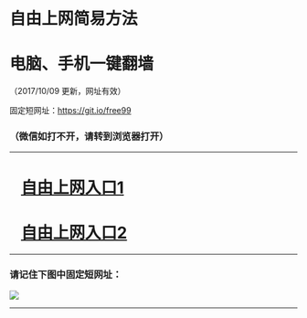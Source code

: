 ﻿# 自由上网简易方法

# 电脑、手机一键翻墙

（2017/10/09 更新，网址有效）

固定短网址：https://git.io/free99

### （微信如打不开，请转到浏览器打开）


***





# &nbsp;&nbsp; <a href="http://ft587517508.fwq-tz-1001.info/fwqtz01.html?t=100900113936 " target="_blank">自由上网入口1</a>
# &nbsp;&nbsp; <a href="http://ft828922166.fwq-tz-1002.info/fwqtz02.html?t=100900114021 " target="_blank">自由上网入口2</a>
***

### 请记住下图中固定短网址：

<img src="https://s3-us-west-2.amazonaws.com/fwq-1001/yjfq-20170905okok.png" /> 


***

